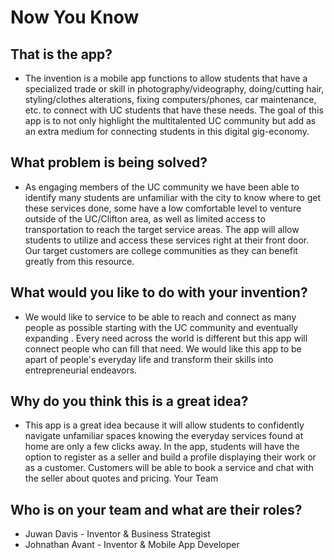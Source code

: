 # Now You Know

## That is the app?
 * The invention is a mobile app functions to allow students that have a specialized trade or skill in photography/videography, doing/cutting hair, styling/clothes
alterations, fixing computers/phones, car
maintenance, etc. to connect with UC
students that have these needs. The goal of
this app is to not only highlight the multitalented
UC community but add as an extra
medium for connecting students in this
digital gig-economy.

## What problem is being solved?
* As engaging members of the UC
community we have been able to
identify many students are unfamiliar with
the city to know where to get these
services done, some have a low
comfortable level to venture outside of
the UC/Clifton area, as well as
limited access to transportation to reach
the target service areas. The app will allow
students to utilize and access these
services right at their front door. Our
target customers are college communities
as they can benefit greatly from this
resource.
## What would you like to do with your invention? 
* We would like to service to be able to
reach and connect as many people
as possible starting with the UC
community and eventually expanding .
Every need across the world is different but
this app will connect people who can fill 
that need. We would like this app to be
apart of people's everyday life and
transform their skills into
entrepreneurial endeavors.

## Why do you think this is a great idea? 
* This app is a great idea because it will allow
students to confidently navigate unfamiliar
spaces knowing the everyday services found at
home are only a few clicks away. In the app,
students will have the option to register as a
seller and build a profile displaying their work or
as a customer. Customers will be able to book a
service and chat with the seller about quotes and
pricing.
Your Team

## Who is on your team and what are their roles? 
* Juwan Davis - Inventor & Business Strategist
* Johnathan Avant - Inventor & Mobile App Developer
